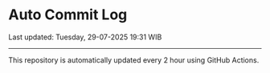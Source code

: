 # Auto Commit Log

Last updated: Tuesday, 29-07-2025 19:31 WIB

---

This repository is automatically updated every 2 hour using GitHub Actions.
